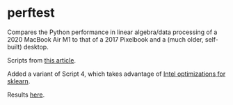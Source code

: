 # perftest
Compares the Python performance in linear algebra/data processing of a 2020 MacBook Air M1 to that of a 2017 Pixelbook and a (much older, self-built) desktop.

Scripts from [this article](https://python-bloggers.com/2021/01/are-the-new-m1-macbooks-any-good-for-data-science-lets-find-out/).

Added a variant of Script 4, which takes advantage of [Intel optimizations for sklearn](https://intelpython.github.io/daal4py/sklearn.html).

Results [here](https://docs.google.com/spreadsheets/d/1qamci0eEIlPmMUQG3oVRJG2EtNmw7MeNT6ZnbFK8AN8/edit?usp=sharing).
